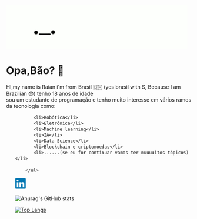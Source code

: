 <img src="HIHI.gif">

<h1> Opa,Bão? 👋</h1>

HI,my name is Raian i'm from Brasil 🇧🇷 (yes brasil with S, Because I am Brazilian 😎) tenho 18 anos de idade<br> sou um estudante de programação
e tenho muito interesse em vários ramos da tecnologia como:
        <ul>

           <li>Robótica</li>
           <li>Eletrônica</li>
           <li>Machine learning</li>
           <li>IA</li>
           <li>Data Science</li>   
           <li>Blockchain e criptomoedas</li>
           <li>......(se eu for continuar vamos ter muuuuitos tópicos)</li>
        
        </ul>

<a href = "https://www.linkedin.com/in/raian-nolaço-aba20815a/" target="_blank">
<img src ="https://raw.githubusercontent.com/devicons/devicon/master/icons/linkedin/linkedin-original.svg" width = "30">
</a>
<status></status>


![Anurag's GitHub stats](https://github-readme-stats.vercel.app/api?username=RaianNolaco&show_icons=true&theme=default)

[![Top Langs](https://github-readme-stats.vercel.app/api/top-langs/?username=RaianNolaco&layout=compact)](https://github.com/anuraghazra/github-readme-stats)


<!--
**RaianNolaco/RaianNolaco** is a ✨ _special_ ✨ repository because its `README.md` (this file) appears on your GitHub profile.

Here are some ideas to get you started:

- 🔭 I’m currently working on ...
- 🌱 I’m currently learning ...
- 👯 I’m looking to collaborate on ...
- 🤔 I’m looking for help with ...
- 💬 Ask me about ...
- 📫 How to reach me: ...
- 😄 Pronouns: ...
- ⚡ Fun fact: ...
-->
